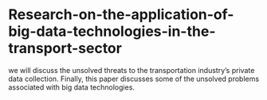 # Research-on-the-application-of-big-data-technologies-in-the-transport-sector
we will discuss the unsolved threats to the transportation industry’s private data collection. Finally, this paper discusses some of the unsolved problems associated with big data technologies.
